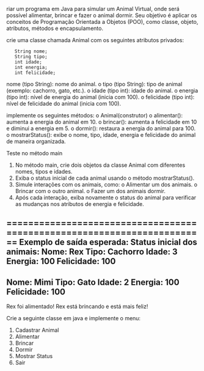 riar um programa em Java para simular um Animal Virtual, onde será possível
alimentar, brincar e fazer o animal dormir. Seu objetivo é aplicar os conceitos de Programação
Orientada a Objetos (POO), como classe, objeto, atributos, métodos e encapsulamento.

crie uma classe chamada Animal com os seguintes atributos privados:

       String nome;
       String tipo;
       int idade;
       int energia;
       int felicidade;

  nome (tipo String): nome do animal.
o tipo (tipo String): tipo de animal (exemplo: cachorro, gato, etc.).
o idade (tipo int): idade do animal.
o energia (tipo int): nível de energia do animal (inicia com 100).
o felicidade (tipo int): nível de felicidade do animal (inicia com 100).

implemente os seguintes métodos:
o Animal(construtor)
o alimentar(): aumenta a energia do animal em 10.
o brincar(): aumenta a felicidade em 10 e diminui a energia em 5.
o dormir(): restaura a energia do animal para 100.
o mostrarStatus(): exibe o nome, tipo, idade, energia e felicidade do animal de
maneira organizada.

Teste no método main

1. No método main, crie dois objetos da classe Animal com diferentes nomes, tipos e idades.
2. Exiba o status inicial de cada animal usando o método mostrarStatus().
3. Simule interações com os animais, como:
o Alimentar um dos animais.
o Brincar com o outro animal.
o Fazer um dos animais dormir.
4. Após cada interação, exiba novamente o status do animal para verificar as mudanças nos
atributos de energia e felicidade.

========================================================================
Exemplo de saída esperada:
Status inicial dos animais:
Nome: Rex
Tipo: Cachorro
Idade: 3
Energia: 100
Felicidade: 100
-----------------------------
Nome: Mimi
Tipo: Gato
Idade: 2
Energia: 100
Felicidade: 100
-----------------------------
Rex foi alimentado!
Rex está brincando e está mais feliz!

Crie a seguinte classe em java e implemente o menu:

1. Cadastrar Animal
2. Alimentar
3. Brincar
4. Dormir
5. Mostrar Status
6. Sair


